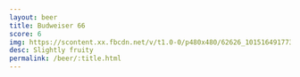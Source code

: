 ```yaml
---
layout: beer
title: Budweiser 66
score: 6
img: https://scontent.xx.fbcdn.net/v/t1.0-0/p480x480/62626_10151649177378745_981383908_n.jpg?oh=880b020eaa8790d3adb69188c1772e47&oe=58DD7172
desc: Slightly fruity
permalink: /beer/:title.html
---
```


